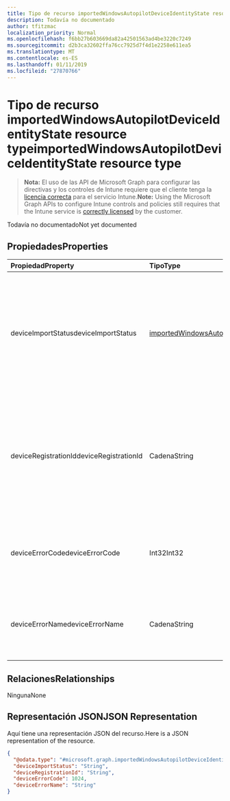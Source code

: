 ```yaml
---
title: Tipo de recurso importedWindowsAutopilotDeviceIdentityState resource type
description: Todavía no documentado
author: tfitzmac
localization_priority: Normal
ms.openlocfilehash: f6bb27b603669da82a42501563ad4be3220c7249
ms.sourcegitcommit: d2b3ca32602ffa76cc7925d7f4d1e2258e611ea5
ms.translationtype: MT
ms.contentlocale: es-ES
ms.lasthandoff: 01/11/2019
ms.locfileid: "27870766"
---
```

# <a name="importedwindowsautopilotdeviceidentitystate-resource-type"></a><span data-ttu-id="86b29-103">Tipo de recurso importedWindowsAutopilotDeviceIdentityState resource type</span><span class="sxs-lookup"><span data-stu-id="86b29-103">importedWindowsAutopilotDeviceIdentityState resource type</span></span>

> <span data-ttu-id="86b29-104">**Nota:** El uso de las API de Microsoft Graph para configurar las directivas y los controles de Intune requiere que el cliente tenga la [licencia correcta](https://go.microsoft.com/fwlink/?linkid=839381) para el servicio Intune.</span><span class="sxs-lookup"><span data-stu-id="86b29-104">**Note:** Using the Microsoft Graph APIs to configure Intune controls and policies still requires that the Intune service is [correctly licensed](https://go.microsoft.com/fwlink/?linkid=839381) by the customer.</span></span>

<span data-ttu-id="86b29-105">Todavía no documentado</span><span class="sxs-lookup"><span data-stu-id="86b29-105">Not yet documented</span></span>
## <a name="properties"></a><span data-ttu-id="86b29-106">Propiedades</span><span class="sxs-lookup"><span data-stu-id="86b29-106">Properties</span></span>
|<span data-ttu-id="86b29-107">Propiedad</span><span class="sxs-lookup"><span data-stu-id="86b29-107">Property</span></span>|<span data-ttu-id="86b29-108">Tipo</span><span class="sxs-lookup"><span data-stu-id="86b29-108">Type</span></span>|<span data-ttu-id="86b29-109">Descripción</span><span class="sxs-lookup"><span data-stu-id="86b29-109">Description</span></span>|
|:---|:---|:---|
|<span data-ttu-id="86b29-110">deviceImportStatus</span><span class="sxs-lookup"><span data-stu-id="86b29-110">deviceImportStatus</span></span>|[<span data-ttu-id="86b29-111">importedWindowsAutopilotDeviceIdentityImportStatus</span><span class="sxs-lookup"><span data-stu-id="86b29-111">importedWindowsAutopilotDeviceIdentityImportStatus</span></span>](../resources/intune-enrollment-importedwindowsautopilotdeviceidentityimportstatus.md)|<span data-ttu-id="86b29-112">Estado del dispositivo detectado por el servicio de directorio de dispositivo (DDS).</span><span class="sxs-lookup"><span data-stu-id="86b29-112">Device status reported by Device Directory Service(DDS).</span></span> <span data-ttu-id="86b29-113">Los valores posibles son: `unknown`, `pending`, `partial`, `complete` y `error`.</span><span class="sxs-lookup"><span data-stu-id="86b29-113">Possible values are: `unknown`, `pending`, `partial`, `complete`, `error`.</span></span>|
|<span data-ttu-id="86b29-114">deviceRegistrationId</span><span class="sxs-lookup"><span data-stu-id="86b29-114">deviceRegistrationId</span></span>|<span data-ttu-id="86b29-115">Cadena</span><span class="sxs-lookup"><span data-stu-id="86b29-115">String</span></span>|<span data-ttu-id="86b29-116">Identificador del registro del dispositivo para el dispositivo agregado correctamente notificado por el servicio de directorio de dispositivo (DDS).</span><span class="sxs-lookup"><span data-stu-id="86b29-116">Device Registration ID for successfully added device reported by Device Directory Service(DDS).</span></span>|
|<span data-ttu-id="86b29-117">deviceErrorCode</span><span class="sxs-lookup"><span data-stu-id="86b29-117">deviceErrorCode</span></span>|<span data-ttu-id="86b29-118">Int32</span><span class="sxs-lookup"><span data-stu-id="86b29-118">Int32</span></span>|<span data-ttu-id="86b29-119">Código de error de dispositivo detectado por el servicio de directorio de dispositivo (DDS).</span><span class="sxs-lookup"><span data-stu-id="86b29-119">Device error code reported by Device Directory Service(DDS).</span></span>|
|<span data-ttu-id="86b29-120">deviceErrorName</span><span class="sxs-lookup"><span data-stu-id="86b29-120">deviceErrorName</span></span>|<span data-ttu-id="86b29-121">Cadena</span><span class="sxs-lookup"><span data-stu-id="86b29-121">String</span></span>|<span data-ttu-id="86b29-122">Nombre de error de dispositivo detectado por el servicio de directorio de dispositivo (DDS).</span><span class="sxs-lookup"><span data-stu-id="86b29-122">Device error name reported by Device Directory Service(DDS).</span></span>|

## <a name="relationships"></a><span data-ttu-id="86b29-123">Relaciones</span><span class="sxs-lookup"><span data-stu-id="86b29-123">Relationships</span></span>
<span data-ttu-id="86b29-124">Ninguna</span><span class="sxs-lookup"><span data-stu-id="86b29-124">None</span></span>
## <a name="json-representation"></a><span data-ttu-id="86b29-125">Representación JSON</span><span class="sxs-lookup"><span data-stu-id="86b29-125">JSON Representation</span></span>
<span data-ttu-id="86b29-126">Aquí tiene una representación JSON del recurso.</span><span class="sxs-lookup"><span data-stu-id="86b29-126">Here is a JSON representation of the resource.</span></span>
<!-- {
  "blockType": "resource",
  "@odata.type": "microsoft.graph.importedWindowsAutopilotDeviceIdentityState"
}
-->
``` json
{
  "@odata.type": "#microsoft.graph.importedWindowsAutopilotDeviceIdentityState",
  "deviceImportStatus": "String",
  "deviceRegistrationId": "String",
  "deviceErrorCode": 1024,
  "deviceErrorName": "String"
}
```



